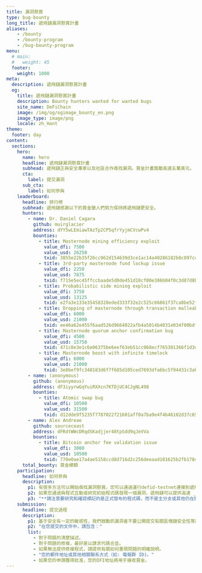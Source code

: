 ```yaml
---
title: 漏洞懸賞
type: bug-bounty
long_title: 遞飛鏈漏洞懸賞計畫
aliases:
    - /bounty
    - /bounty-program
    - /bug-bounty-program
menu:
  # main:
  #   weight: 45
  footer:
    weight: 1000
meta:
  description: 遞飛鏈漏洞懸賞計畫
  og:
    title: 遞飛鏈漏洞懸賞計畫
    description: Bounty hunters wanted for wanted bugs
    site_name: DeFiChain
    image: /img/og/ogimage_bounty_en.png
    image_type: image/png
    locale: zh_Hant
theme:
  footer: day
content:
  sections:
    hero:
      name: hero
      headline: 遞飛鏈漏洞懸賞計畫
      subhead: 遞飛鏈正與安全專家以及社區合作尋找漏洞。賞金計畫獎勵高達五萬美元。
      cta:
        label: 提交漏洞
      sub_cta:
        label: 如何參與
    leaderboard:
      headline: 排行榜
      subhead: 遞飛鏈感謝以下的賞金獵人們努力保持將遞飛鏈更安全。
      hunters:
        - name: Dr. Daniel Cagara
          github: muirglacier
          address: dYY5wLEmiawTAzTp2CP5qfrYyjmCVcwPv4
          bounties:
            - title: Masternode mining efficiency exploit
              value_dfi: 7500
              value_usd: 26250
              txid: 3855e22b35f26cc962d154639d3ce1ac14a40286182b0c897cd5dbe8c0b60503
            - title: 3rd-party masternode fund lockup issue
              value_dfi: 2250
              value_usd: 7875
              txid: f715e5ec45ffccbaade5d0de451d18cf00e386b04f0c3d87d8b7a80278e6b709
            - title: Probabilistic side mining exploit
              value_dfi: 3750
              value_usd: 13125
              txid: e2fa3e133e35458328eded333f32e2c525c66861f37ca0be52f5b7e092c96cde
            - title: Dropping of masternode through transaction malleability
              value_dfi: 6000
              value_usd: 21000
              txid: ee46a62e455f6aad526d9664022afb4a5014b4031e034f00bdf53dee3d5a6070
            - title: Masternode quorum anchor confirmation bug
              value_dfi: 4500
              value_usd: 15750
              txid: 471c0e3e1c6e06375be6eef63eb51cc068ecf765301366f1d3d82c7446b8c0e3
            - title: Masternode boost with infinite timelock
              value_dfi: 6000
              value_usd: 21000
              txid: 3e8bef9fc348183d6f7f685d105ced7693dfa6bc5f94431c3abba7d47271eb08
        - name: (anonymous)
          github: (anonymous)
          address: dF3iyyrwGqYuiRXXcn7KTDjUC4CJgNL498
          bounties:
            - title: Atomic swap bug
              value_dfi: 10500
              value_usd: 31500
              txid: d12dde9f5235f7787022f21601aff0a7ba9e4f4b46102d37c65a741be2fa867c
        - name: Alex Andreae
          github: sourcecoast
          address: dFRdtWWcDRqdSKadjjer48tpSdd9qJeVVa
          bounties:
            - title: Bitcoin anchor fee validation issue
              value_dfi: 3000
              value_usd: 10500
              txid: 770e0ae17a4ae5158ccd8d716d2c256deeaad101625b2fb1784b3f60317b84c3
      total_bounty: 賞金總額
    participation:
      headline: 如何參與
      description:
        p1: 有很多方法可以開始尋找漏洞懸賞。您可以通過運行defid-testnet連接到遞飛鏈測試網開始。或者，您可以在[GitHub](https://github.com/defich/ain)學習初始程式碼。
        p2: 如果您通過與程式互動或研究初始程式碼發現一個漏洞，遞飛鏈可以提供高達 _五萬美元DFI_ 的漏洞賞金，前提是要發現缺陷的嚴重性，和您能夠提供關于修複或複制等有用的資訊。
        p3: "**請注意要研究和確認標記的是正式發布的程式碼，而不是主分支或其他仍在開發中的程式碼。**"
    submission:
      headline: 提交過程
      description:
        p1: 基于安全有一定的敏感性，我們鼓勵抓漏洞者不要公開提交有關區塊鏈安全性等議題。遞飛鏈鼓勵您自行決定，如果您覺得這個問題不是公衆可以輕易利用的，那麽可以在[GitHub](https://github.com/defich/ain)的回購中創建議題。如果議題有可能會被他人利用並是個關鍵，那麽請給我們發郵件[security@defichain.com](mailto:security@defichain.com)。
        p2: "在您提交的文件中，請包含："
        list: 
          - 對于問題的清楚描述。
          - 對于問題的修複，最好是以請求代碼合並。
          - 如果無法提供修複程式，請提供有關如何重現問題的明確說明。
          - "您的郵件地址或其他相關聯系方式（如: 電報群 ID)。"
          - 如果您的申請獲得批准，您的DFI地址將用于接收賞金。
---
```

